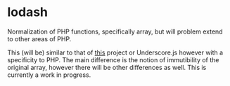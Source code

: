 # lodash
Normalization of PHP functions, specifically array, but will problem extend to other areas of PHP.

This (will be) similar to that of [this](http://anahkiasen.github.io/underscore-php/#readme) project or Underscore.js however with a specificity to PHP. The main difference is the notion of immutibility of the original array, however there will be other differences as well. This is currently a work in progress. 
